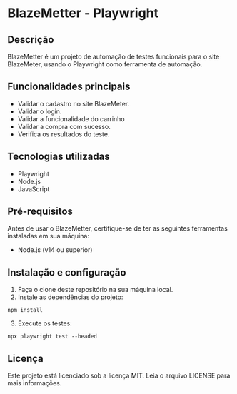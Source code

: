 # BlazeMetter - Playwright

## Descrição
BlazeMetter é um projeto de automação de testes funcionais para o site BlazeMeter, usando o Playwright como ferramenta de automação.

## Funcionalidades principais
- Validar o cadastro no site BlazeMeter.
- Validar o login.
- Validar a funcionalidade do carrinho
- Validar a compra com sucesso.
- Verifica os resultados do teste.

## Tecnologias utilizadas
- Playwright
- Node.js
- JavaScript

## Pré-requisitos
Antes de usar o BlazeMetter, certifique-se de ter as seguintes ferramentas instaladas em sua máquina:
- Node.js (v14 ou superior)

## Instalação e configuração
1. Faça o clone deste repositório na sua máquina local.
2. Instale as dependências do projeto:
```
npm install
```
3. Execute os testes:
```
npx playwright test --headed
```

## Licença
Este projeto está licenciado sob a licença MIT. Leia o arquivo LICENSE para mais informações.

